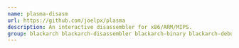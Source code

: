 ```yaml
---
name: plasma-disasm
url: https://github.com/joelpx/plasma
description: An interactive disassembler for x86/ARM/MIPS.
group: blackarch blackarch-disassembler blackarch-binary blackarch-debugger
---
```

